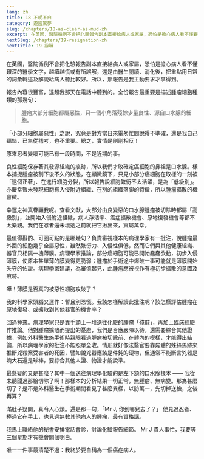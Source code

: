 ```yaml
---
lang: zh
title: 18 不明不白
category: 遊園驚夢
slug: /chapters/18-as-clear-as-mud-zh
excerpt: 在英國，醫院循例不會把化驗報告副本直接給病人或家屬，恐怕是擔心病人看不懂艱深的醫學文字，越讀越慌或有所誤解，還是由醫生閱讀、消化後，把重點用日常的詞彙轉述及解說給病人聽比較好。
nextSlug: /chapters/19-resignation-zh
nextTitle: 19 辭職
---
```


<p class="cn">在英國，醫院循例不會把化驗報告副本直接給病人或家屬，恐怕是擔心病人看不懂艱深的醫學文字，越讀越慌或有所誤解，還是由醫生閱讀、消化後，把重點用日常的詞彙轉述及解說給病人聽比較好。所以，那報告是我主動要求才拿得到。

<p class="cn">報告內容很豐富，遠超我那天在電話中聽到的。全份報告最重要是描述腫瘤細胞種類的那幾句：

<blockquote class="cn">腫瘤大部分細胞都屬惡性，只一個小角落殘餘少量良性、源自口水腺的細胞。</blockquote>

<p class="cn">「小部分細胞屬惡性」之說，究竟是對方當日來電匆忙間說得不準確，還是我自己聽錯，已無從稽考，也不重要。總之，實情是剛剛相反！

<p class="cn">原來忍者變壞可能已有一段時間，不是近期的事。

<p class="cn">良性細胞保存著其發源組織的痕跡，所以我們才敢確定癌細胞的鼻祖是口水腺。樣本捕捉腫瘤被割下後不久的狀態，在顯微鏡下，只見小部分癌細胞在取樣的一刻被「逮個正著」、在進行細胞分裂，所以報告說細胞繁衍不太活躍，是為「低級別」。亦慶幸暫未發現細胞有入侵附近組織、在別的組織落脚的特徵，所以腫瘤擴散的機會微。

<p class="cn">幸運之神真眷顧我呢。查看文獻，大部分由良變惡的口水腺腫瘤被切除時都屬「高級別」，並開始入侵附近組織，病人存活率、癌症擴散機會、原地復發機會等都不太樂觀。我們在忍者還未壞透之前就把它揪出來，實屬萬幸。

<p class="cn">最值得斟酌、可圈可點的是哪幾句？負責審視樣本的病理學家有一批注，說腫瘤最外圍的細胞幾乎全屬惡性，雖然繁衍力、入侵性俱低，然而它們與其他健康組織、器官只相隔一塊薄膜。病理學家推論，部分癌細胞可能已開始蠢蠢欲動，初步入侵薄膜，使原本甚單薄的膜變得更脆弱；腫瘤於手術途中爆破一事可能就是薄膜開始失守的佐證。病理學家建議，為審慎起見，此腫瘤應被視作有極初步擴散的意圖及痕跡。

<p class="cn">嘩！薄膜是否真的被惡性細胞攻破了？

<p class="cn">我的科學家頭腦又運作：暫且別恐慌。我該怎樣解讀此批注呢？該怎樣評估腫瘤在原地復發、或擴散到其他器官的機會率？

<p class="cn">回過神來。病理學家只是靠手頭上一堆送往化驗的腫瘤「殘骸」，再加上臨床經驗作推論。他對腫瘤擴散而提出的憂慮，我們是否應嚴陣以待，還需要綜合其他證據，例如外科醫生施手術時親眼看過腫瘤被切除前、在體內的模樣，才能得出結論，所以病理學家的批注不能照單全收。情形就好像法醫官要靠屍體的蛛絲馬跡來推斷兇殺案受害者的死因，譬如說兇器應該是件鈍的硬物，但通常不能斷言兇器是塊大石還是球棒，要綜合其他人證、物證才能說準。

<p class="cn">最懸疑的又是甚麼？其中一個送往病理學化驗的是左下頷的口水腺樣本 —— 我從未聽聞過那給切除了啊！那樣本的分析結果一切正常，無腫瘤、無病變。那為甚麼切了？是不是外科醫生在手術期間看見了甚麼異樣，以防萬一，先切掉送檢，之後再算？

<p class="cn">滿肚子疑問，真令人心煩。還是那一句，「Mr J, 你到哪兒去了？」 他見過忍者、捧過它在手上，也見過無數其他病人的腫瘤，最有資格講。

<p class="cn">我馬上聯絡他的秘書安排電話會診，討論化驗報告細節。 Mr J 貴人事忙，我要等三個星期才有機會問個明白。

<p class="cn">唯一一件事最清楚不過：我終於要自稱為一個癌症病人。
